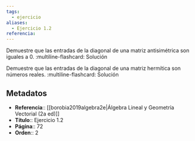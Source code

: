 ```yaml
---
tags:
  - ejercicio
aliases:
  - Ejercicio 1.2
referencia:
---
```

Demuestre que las entradas de la diagonal de una matriz antisimétrica son iguales a $0$.
:multiline-flashcard:
Solución

Demuestre que las entradas de la diagonal de una matriz hermítica son números reales.
:multiline-flashcard:
Solución

## Metadatos
- **Referencia**:: [[borobia2019algebra2e|Álgebra Lineal y Geometría Vectorial (2a ed)]]
- **Título**:: Ejercicio 1.2
- **Página**:: 72
- **Orden**:: 2
